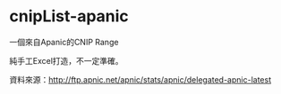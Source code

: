 # cnipList-apanic
一個來自Apanic的CNIP Range

純手工Excel打造，不一定準確。

資料來源：http://ftp.apnic.net/apnic/stats/apnic/delegated-apnic-latest
